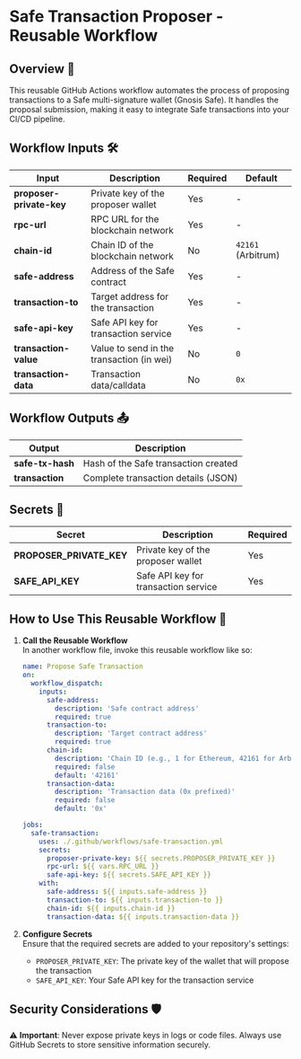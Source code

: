 # Safe Transaction Proposer - Reusable Workflow

## Overview 🌟

This reusable GitHub Actions workflow automates the process of proposing transactions to a Safe multi-signature wallet (Gnosis Safe). It handles the proposal submission, making it easy to integrate Safe transactions into your CI/CD pipeline.

## Workflow Inputs 🛠️

| **Input**                | **Description**                                               | **Required** | **Default**                         |
| ------------------------ | ------------------------------------------------------------- | ------------ | ----------------------------------- |
| **proposer-private-key** | Private key of the proposer wallet                           | Yes          | -                                   |
| **rpc-url**              | RPC URL for the blockchain network                            | Yes          | -                                   |
| **chain-id**             | Chain ID of the blockchain network                            | No           | `42161` (Arbitrum)                  |
| **safe-address**         | Address of the Safe contract                                  | Yes          | -                                   |
| **transaction-to**       | Target address for the transaction                            | Yes          | -                                   |
| **safe-api-key**         | Safe API key for transaction service                          | Yes          | -                                   |
| **transaction-value**    | Value to send in the transaction (in wei)                     | No           | `0`                                 |
| **transaction-data**     | Transaction data/calldata                                     | No           | `0x`                                |

## Workflow Outputs 📤

| **Output**        | **Description**                           |
| ----------------- | ----------------------------------------- |
| **safe-tx-hash**  | Hash of the Safe transaction created      |
| **transaction**   | Complete transaction details (JSON)       |

## Secrets 🔐

| **Secret**                | **Description**                                    | **Required** |
| ------------------------- | -------------------------------------------------- | ------------ |
| **PROPOSER_PRIVATE_KEY**  | Private key of the proposer wallet                 | Yes          |
| **SAFE_API_KEY**          | Safe API key for transaction service               | Yes          |

## How to Use This Reusable Workflow 🔄

1. **Call the Reusable Workflow**  
   In another workflow file, invoke this reusable workflow like so:

   ```yaml
   name: Propose Safe Transaction
   on:
     workflow_dispatch:
       inputs:
         safe-address:
           description: 'Safe contract address'
           required: true
         transaction-to:
           description: 'Target contract address'
           required: true
         chain-id:
           description: 'Chain ID (e.g., 1 for Ethereum, 42161 for Arbitrum)'
           required: false
           default: '42161'
         transaction-data:
           description: 'Transaction data (0x prefixed)'
           required: false
           default: '0x'

   jobs:
     safe-transaction:
       uses: ./.github/workflows/safe-transaction.yml
       secrets:
         proposer-private-key: ${{ secrets.PROPOSER_PRIVATE_KEY }}
         rpc-url: ${{ vars.RPC_URL }}
         safe-api-key: ${{ secrets.SAFE_API_KEY }}
       with:
         safe-address: ${{ inputs.safe-address }}
         transaction-to: ${{ inputs.transaction-to }}
         chain-id: ${{ inputs.chain-id }}
         transaction-data: ${{ inputs.transaction-data }}
   ```

2. **Configure Secrets**  
   Ensure that the required secrets are added to your repository's settings:
   - `PROPOSER_PRIVATE_KEY`: The private key of the wallet that will propose the transaction
   - `SAFE_API_KEY`: Your Safe API key for the transaction service

## Security Considerations 🛡️

⚠️ **Important**: Never expose private keys in logs or code files. Always use GitHub Secrets to store sensitive information securely.
